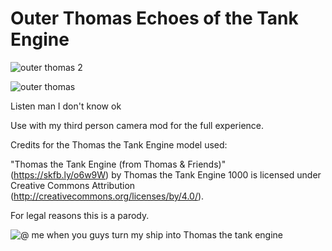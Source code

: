# Outer Thomas Echoes of the Tank Engine

![outer thomas 2](https://user-images.githubusercontent.com/22628069/145692690-428b0547-2ecf-4c41-896a-3dbcc26208ba.png)

![outer thomas](https://user-images.githubusercontent.com/22628069/145691202-ec103229-1509-4969-a4cf-7070e40d6a28.png)

Listen man I don't know ok

Use with my third person camera mod for the full experience.

Credits for the Thomas the Tank Engine model used:

"Thomas the Tank Engine (from Thomas & Friends)" (https://skfb.ly/o6w9W) by Thomas the Tank Engine 1000 is licensed under Creative Commons Attribution (http://creativecommons.org/licenses/by/4.0/).

For legal reasons this is a parody.

![@ me when you guys turn my ship into Thomas the tank engine](https://user-images.githubusercontent.com/22628069/145691205-5ff92e88-5d70-4d2a-a1e4-e025fffab6b3.PNG)
